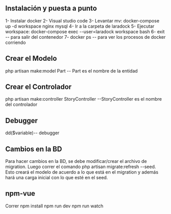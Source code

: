 ## Instalación y puesta a punto
1- Instalar docker
2- Visual studio code
3- Levantar mv: docker-compose up -d workspace nginx mysql 
4- Ir a la carpeta de laradock
5- Ejecutar workspace: docker-compose exec --user=laradock workspace bash
6- exit -- para salir del contenedor
7- docker ps -- para ver los procesos de docker corriendo

## Crear el Modelo
php artisan make:model Part -- Part es el nombre de la entidad
## Crear el Controlador
php artisan make:controller StoryController --StoryController es el nombre del controlador
## Debugger
dd($variable)-- debugger

## Cambios en la BD
Para hacer cambios en la BD, se debe modificar/crear el archivo de migration.
Luego correr el comando php artisan migrate:refresh --seed. Esto creará el modelo de acuerdo a lo que está en el migration y además hará una carga inicial con lo que esté en el seed.

## npm-vue
Correr npm install
npm run dev
npm run watch